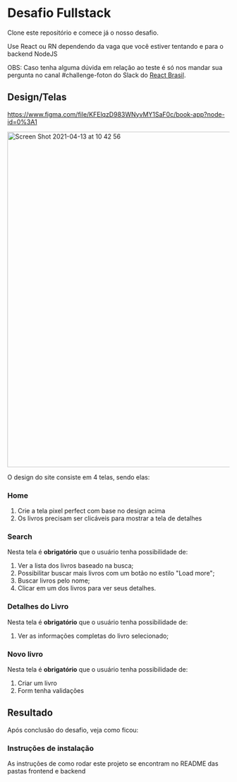 # Desafio Fullstack

Clone este repositório e comece já o nosso desafio.

Use React ou RN dependendo da vaga que você estiver tentando e para o backend NodeJS

OBS: Caso tenha alguma dúvida em relação ao teste é só nos mandar sua pergunta no canal #challenge-foton do Slack do [React Brasil](https://react-brasil-slack.herokuapp.com/).

## Design/Telas
https://www.figma.com/file/KFElqzD983WNyvMY1SaF0c/book-app?node-id=0%3A1

<img width="759" alt="Screen Shot 2021-04-13 at 10 42 56" src="https://user-images.githubusercontent.com/13947203/114562602-04ac2880-9c45-11eb-8f33-cc6637c475fb.png">


O design do site consiste em 4 telas, sendo elas:

### Home

1. Crie a tela pixel perfect com base no design acima
2. Os livros precisam ser clicáveis para mostrar a tela de detalhes

### Search

Nesta tela é **obrigatório** que o usuário tenha possibilidade de:

1. Ver a lista dos livros baseado na busca;
2. Possibilitar buscar mais livros com um botão no estilo "Load more";
3. Buscar livros pelo nome;
4. Clicar em um dos livros para ver seus detalhes.

### Detalhes do Livro

Nesta tela é **obrigatório** que o usuário tenha possibilidade de:

1. Ver as informações completas do livro selecionado;

### Novo livro

Nesta tela é **obrigatório** que o usuário tenha possibilidade de:

1. Criar um livro
2. Form tenha validações

## Resultado

Após conclusão do desafio, veja como ficou:



### Instruções de instalação

As instruções de como rodar este projeto se encontram no README das pastas frontend e backend
